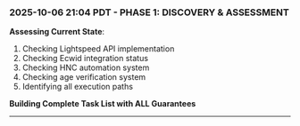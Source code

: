 ### **2025-10-06 21:04 PDT - PHASE 1: DISCOVERY & ASSESSMENT**

**Assessing Current State**:

1. Checking Lightspeed API implementation
2. Checking Ecwid integration status
3. Checking HNC automation system
4. Checking age verification system
5. Identifying all execution paths

**Building Complete Task List with ALL Guarantees**

---
